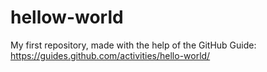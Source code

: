 # hellow-world
My first repository, made with the help of the GitHub Guide: https://guides.github.com/activities/hello-world/
